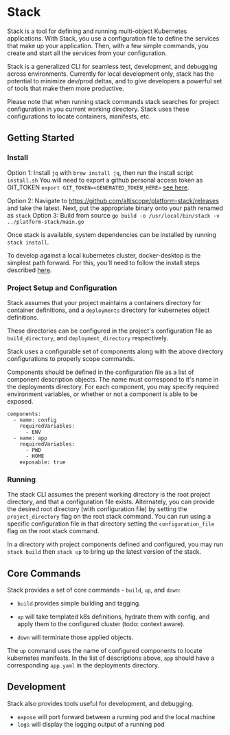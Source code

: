 # Stack

Stack is a tool for defining and running multi-object Kubernetes applications. 
With Stack, you use a configuration file to define the services that make up your application. 
Then, with a few simple commands, you create and start all the services from your configuration. 

Stack is a generalized CLI for seamless test, development, and debugging across environments.
Currently for local development only, stack has the potential to minimize dev/prod deltas, and to give developers
a powerful set of tools that make them more productive. 

Please note that when running stack commands stack searches for project configuration in you current working directory. 
Stack uses these configurations to locate containers, manifests, etc. 

## Getting Started

### Install

Option 1: Install `jq` with `brew install jq`, then run the install script `install.sh`
You will need to export a github personal access token as GIT_TOKEN `export GIT_TOKEN=<GENERATED_TOKEN_HERE>` [see here](https://help.github.com/en/github/authenticating-to-github/creating-a-personal-access-token-for-the-command-line).

Option 2: Navigate to https://github.com/altiscope/platform-stack/releases and take the latest.
Next, put the appropriate binary onto your path renamed as `stack`
Option 3: Build from source `go build -o /usr/local/bin/stack -v ../platform-stack/main.go`

Once stack is available, system dependencies can be installed by running `stack install`.  

To develop against a local kubernetes cluster, docker-desktop is the simplest path forward. 
For this, you'll need to follow the install steps described [here](https://docs.docker.com/docker-for-mac/install/).

### Project Setup and Configuration

Stack assumes that your project maintains a containers directory for container definitions, and a `deployments` 
directory for kubernetes object definitions.

These directories can be configured in the project's configuration file as `build_directory`, and `deployment_directory` 
respectively.

Stack uses a configurable set of components along with the above directory configurations to properly scope commands. 

Components should be defined in the configuration file as a list of component description objects. The name
must correspond to it's name in the deployments directory. For each component, you may specify 
required environment variables, or whether or not a component is able to be exposed.

    components:
      - name: config
        requiredVariables:
          - ENV
      - name: app
        requiredVariables:
          - PWD
          - HOME
        exposable: true
        
### Running

The stack CLI assumes the present working directory is the root project directory, and that a configuration file 
exists. Alternately, you can provide the desired root directory (with configuration file) by setting the `project_directory` flag on the root stack command.
You can run using a specific configuration file in that directory setting the `configuration_file` flag on the root stack command.

In a directory with project components defined and configured, you may run `stack build` then `stack up` to bring up the
latest version of the stack.

## Core Commands

Stack provides a set of core commands - `build`, `up`, and `down`:

- `build` provides simple building and tagging.

- `up` will take templated k8s definitions, hydrate them with config, and apply them to the configured cluster (todo: context aware).

- `down` will terminate those applied objects. 

The `up` command uses the name of configured components to locate kubernetes manifests. In the list of descriptions 
above, `app` should have a corresponding `app.yaml` in the deployments directory.



## Development

Stack also provides tools useful for development, and debugging.

- `expose` will port forward between a running pod and the local machine
- `logs` will display the logging output of a running pod
